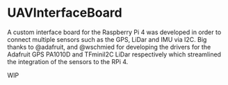 # UAVInterfaceBoard
A custom interface board for the Raspberry Pi 4 was developed in order to connect multiple sensors such as the GPS, LiDar and IMU via I2C. Big thanks to @adafruit, and @wschmied for developing the drivers for the Adafruit GPS PA1010D and TFminiI2C LiDar respectively which streamlined the integration of the sensors to the RPi 4.

WIP

